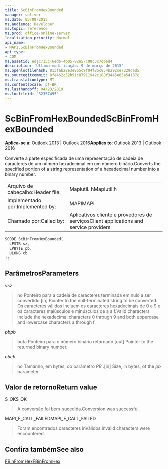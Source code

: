 ```yaml
---
title: ScBinFromHexBounded
manager: soliver
ms.date: 03/09/2015
ms.audience: Developer
ms.topic: reference
ms.prod: office-online-server
localization_priority: Normal
api_name:
- MAPI.ScBinFromHexBounded
api_type:
- COM
ms.assetid: edac715c-6edb-4b05-82e5-c08c3c7cb6d4
description: 'Última modificação: 9 de março de 2015'
ms.openlocfilehash: 813fab28e3e865c9f04f85c854b292ce7229dad5
ms.sourcegitcommit: 8fe462c32b91c87911942c188f3445e85a54137c
ms.translationtype: MT
ms.contentlocale: pt-BR
ms.lasthandoff: 04/23/2019
ms.locfileid: "32357495"
---
```

# <a name="scbinfromhexbounded"></a><span data-ttu-id="42be3-103">ScBinFromHexBounded</span><span class="sxs-lookup"><span data-stu-id="42be3-103">ScBinFromHexBounded</span></span>

  
  
<span data-ttu-id="42be3-104">**Aplica-se a**: Outlook 2013 | Outlook 2016</span><span class="sxs-lookup"><span data-stu-id="42be3-104">**Applies to**: Outlook 2013 | Outlook 2016</span></span> 
  
<span data-ttu-id="42be3-105">Converte a parte especificada de uma representação de cadeia de caracteres de um número hexadecimal em um número binário.</span><span class="sxs-lookup"><span data-stu-id="42be3-105">Converts the specified portion of a string representation of a hexadecimal number into a binary number.</span></span> 
  
|||
|:-----|:-----|
|<span data-ttu-id="42be3-106">Arquivo de cabeçalho:</span><span class="sxs-lookup"><span data-stu-id="42be3-106">Header file:</span></span>  <br/> |<span data-ttu-id="42be3-107">Mapiutil. h</span><span class="sxs-lookup"><span data-stu-id="42be3-107">Mapiutil.h</span></span>  <br/> |
|<span data-ttu-id="42be3-108">Implementado por:</span><span class="sxs-lookup"><span data-stu-id="42be3-108">Implemented by:</span></span>  <br/> |<span data-ttu-id="42be3-109">MAPI</span><span class="sxs-lookup"><span data-stu-id="42be3-109">MAPI</span></span>  <br/> |
|<span data-ttu-id="42be3-110">Chamado por:</span><span class="sxs-lookup"><span data-stu-id="42be3-110">Called by:</span></span>  <br/> |<span data-ttu-id="42be3-111">Aplicativos cliente e provedores de serviços</span><span class="sxs-lookup"><span data-stu-id="42be3-111">Client applications and service providers</span></span>  <br/> |
   
```cpp
SCODE ScBinFromHexBounded(
  LPSTR sz,
  LPBYTE pb,
  ULONG cb
);
```

## <a name="parameters"></a><span data-ttu-id="42be3-112">Parâmetros</span><span class="sxs-lookup"><span data-stu-id="42be3-112">Parameters</span></span>

 <span data-ttu-id="42be3-113">_v_</span><span class="sxs-lookup"><span data-stu-id="42be3-113">_sz_</span></span>
  
> <span data-ttu-id="42be3-114">no Ponteiro para a cadeia de caracteres terminada em nulo a ser convertido.</span><span class="sxs-lookup"><span data-stu-id="42be3-114">[in] Pointer to the null-terminated string to be converted.</span></span> <span data-ttu-id="42be3-115">Os caracteres válidos incluem os caracteres hexadecimais de 0 a 9 e os caracteres maiúsculos e minúsculos de a a f.</span><span class="sxs-lookup"><span data-stu-id="42be3-115">Valid characters include the hexadecimal characters 0 through 9 and both uppercase and lowercase characters a through f.</span></span>
    
 <span data-ttu-id="42be3-116">_pb_</span><span class="sxs-lookup"><span data-stu-id="42be3-116">_pb_</span></span>
  
> <span data-ttu-id="42be3-117">bota Ponteiro para o número binário retornado.</span><span class="sxs-lookup"><span data-stu-id="42be3-117">[out] Pointer to the returned binary number.</span></span>
    
 <span data-ttu-id="42be3-118">_cb_</span><span class="sxs-lookup"><span data-stu-id="42be3-118">_cb_</span></span>
  
> <span data-ttu-id="42be3-119">no Tamanho, em bytes, do parâmetro _PB_ .</span><span class="sxs-lookup"><span data-stu-id="42be3-119">[in] Size, in bytes, of the  _pb_ parameter.</span></span> 
    
## <a name="return-value"></a><span data-ttu-id="42be3-120">Valor de retorno</span><span class="sxs-lookup"><span data-stu-id="42be3-120">Return value</span></span>

<span data-ttu-id="42be3-121">S_OK</span><span class="sxs-lookup"><span data-stu-id="42be3-121">S_OK</span></span>
  
> <span data-ttu-id="42be3-122">A conversão foi bem-sucedida.</span><span class="sxs-lookup"><span data-stu-id="42be3-122">Conversion was successful.</span></span>
    
<span data-ttu-id="42be3-123">MAPI_E_CALL_FAILED</span><span class="sxs-lookup"><span data-stu-id="42be3-123">MAPI_E_CALL_FAILED</span></span>
  
> <span data-ttu-id="42be3-124">Foram encontrados caracteres inVálidos.</span><span class="sxs-lookup"><span data-stu-id="42be3-124">Invalid characters were encountered.</span></span>
    
## <a name="see-also"></a><span data-ttu-id="42be3-125">Confira também</span><span class="sxs-lookup"><span data-stu-id="42be3-125">See also</span></span>



[<span data-ttu-id="42be3-126">FBinFromHex</span><span class="sxs-lookup"><span data-stu-id="42be3-126">FBinFromHex</span></span>](fbinfromhex.md)

